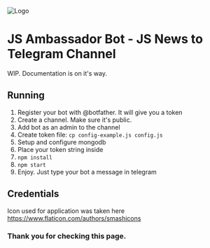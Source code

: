 ![Logo](https://github.com/tryshchenko/js-news-bot/raw/master/icon.png)
# JS Ambassador Bot - JS News to Telegram Channel
WIP. Documentation is on it's way.

## Running
1. Register your bot with @botfather. It will give you a token
2. Create a channel. Make sure it's public.
3. Add bot as an admin to the channel
2. Create token file: `cp config-example.js config.js`
3. Setup and configure mongodb
3. Place your token string inside
4. `npm install`
5. `npm start`
6. Enjoy. Just type your bot a message in telegram

## Credentials
Icon used for application was taken here https://www.flaticon.com/authors/smashicons

### Thank you for checking this page.
